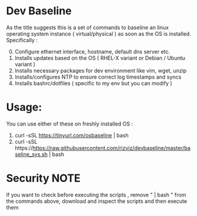 # Dev Baseline  
As the title suggests this is a set of commands to baseline an linux operating system instance ( virtual/physical ) as soon as the OS is installed.
Specifically :  

0. Configure ethernet interface, hostname, default dns server etc.
1. Installs updates based on the OS ( RHEL-X variant or Debian / Ubuntu variant )
2. Installs necessary packages for dev environment like vim, wget, unzip 
3. Installs/configures NTP to ensure correct log timestamps and syncs
4. Installs bashrc/dotfiles ( specific to my env but you can modify )

# Usage:  
You can use either of these on freshly installed OS : 
 1. curl -sSL https://tinyurl.com/osbaseline | bash   
 2. curl -sSL https://https://raw.githubusercontent.com/rizviz/devbaseline/master/baseline_sys.sh | bash

# Security NOTE
If you want to check before executing the scripts , remove " | bash " from the commands above, download and inspect the scripts and then execute them 
